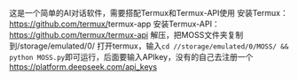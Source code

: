 这是一个简单的AI对话软件，需要搭配Termux和Termux-API使用
安装Termux：<https://github.com/termux/>termux-app
安装Termux-API：<https://github.com/termux/termux-api>
解压，把MOSS文件夹复制到/storage/emulated/0/
打开termux，输入`cd //storage/emulated/0/MOSS/ && python MOSS.py`即可运行，后面要输入APIkey，没有的自己去注册一个<https://platform.deepseek.com/api_keys>
